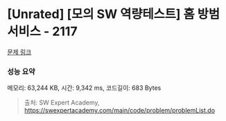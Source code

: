 # [Unrated] [모의 SW 역량테스트] 홈 방범 서비스 - 2117 

[문제 링크](https://swexpertacademy.com/main/code/problem/problemDetail.do?contestProbId=AV5V61LqAf8DFAWu) 

### 성능 요약

메모리: 63,244 KB, 시간: 9,342 ms, 코드길이: 683 Bytes



> 출처: SW Expert Academy, https://swexpertacademy.com/main/code/problem/problemList.do